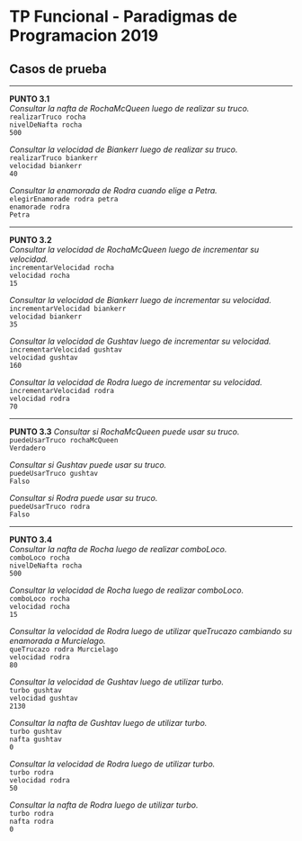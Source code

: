 TP Funcional - Paradigmas de Programacion 2019
==============================================

## Casos de prueba

----------------------------------------------
**PUNTO 3.1**  
_Consultar la nafta de RochaMcQueen luego de realizar su truco._  
`realizarTruco rocha`  
`nivelDeNafta rocha`  
`500`  

_Consultar la velocidad de Biankerr luego de realizar su truco._  
`realizarTruco biankerr`  
`velocidad biankerr`  
`40`  

_Consultar la enamorada de Rodra cuando elige a Petra._  
`elegirEnamorade rodra petra`  
`enamorade rodra`  
`Petra`  

----------------------------------------------
**PUNTO 3.2**  
_Consultar la velocidad de RochaMcQueen luego de incrementar su velocidad._  
`incrementarVelocidad rocha`  
`velocidad rocha`  
`15`  

_Consultar la velocidad de Biankerr luego de incrementar su velocidad._  
`incrementarVelocidad biankerr`  
`velocidad biankerr`  
`35`  

_Consultar la velocidad de Gushtav luego de incrementar su velocidad._  
`incrementarVelocidad gushtav`  
`velocidad gushtav`  
`160`  

_Consultar la velocidad de Rodra luego de incrementar su velocidad._  
`incrementarVelocidad rodra`  
`velocidad rodra`  
`70`  

----------------------------------------------
**PUNTO 3.3**
_Consultar si RochaMcQueen puede usar su truco._  
`puedeUsarTruco rochaMcQueen`  
`Verdadero`  

_Consultar si Gushtav puede usar su truco._  
`puedeUsarTruco gushtav`  
`Falso`  

_Consultar si Rodra puede usar su truco._  
`puedeUsarTruco rodra`  
`Falso`  

----------------------------------------------
**PUNTO 3.4**  
_Consultar la nafta de Rocha luego de realizar comboLoco._  
`comboLoco rocha`  
`nivelDeNafta rocha`  
`500`  

_Consultar la velocidad de Rocha luego de realizar comboLoco._  
`comboLoco rocha`  
`velocidad rocha`  
`15`  

_Consultar la velocidad de Rodra luego de utilizar queTrucazo cambiando su enamorada a Murcielago._  
`queTrucazo rodra Murcielago`  
`velocidad rodra`  
`80`  

_Consultar la velocidad de Gushtav luego de utilizar turbo._  
`turbo gushtav`  
`velocidad gushtav`  
`2130`  

_Consultar la nafta de Gushtav luego de utilizar turbo._  
`turbo gushtav`  
`nafta gushtav`  
`0`  

_Consultar la velocidad de Rodra luego de utilizar turbo._  
`turbo rodra`  
`velocidad rodra`  
`50`  

_Consultar la nafta de Rodra luego de utilizar turbo._  
`turbo rodra`  
`nafta rodra`  
`0`  
